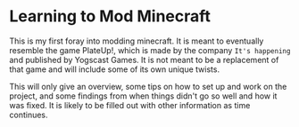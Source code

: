 # Learning to Mod Minecraft

This is my first foray into modding minecraft. It is meant to eventually resemble the game PlateUp!, which is made by the company `It's happening` and published by Yogscast Games.  It is not meant to be a replacement of that game and will include some of its own unique twists.

This will only give an overview, some tips on how to set up and work on the project, and some findings from when things didn't go so well and how it was fixed.  It is likely to be filled out with other information as time continues.

